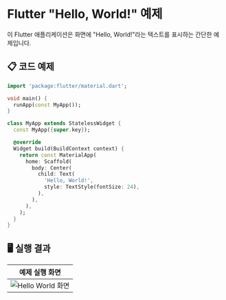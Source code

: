 # Flutter "Hello, World!" 예제

이 Flutter 애플리케이션은 화면에 "Hello, World!"라는 텍스트를 표시하는 간단한 예제입니다.

## 📋 코드 예제
```dart
import 'package:flutter/material.dart';

void main() {
  runApp(const MyApp());
}

class MyApp extends StatelessWidget {
  const MyApp({super.key});

  @override
  Widget build(BuildContext context) {
    return const MaterialApp(
      home: Scaffold(
        body: Center(
          child: Text(
            'Hello, World!',
            style: TextStyle(fontSize: 24),
          ),
        ),
      ),
    );
  }
}
```

## 🖥️ 실행 결과
| 예제 실행 화면 |
|:---------------:|
| ![Hello World 화면](https://raw.githubusercontent.com/damuljang1547/flutterwork/main/screenshot/helloworld.png) |


